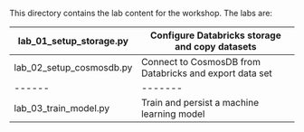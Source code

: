 This directory contains the lab content for the workshop. The labs are:


 lab_01_setup_storage.py | Configure Databricks storage and copy datasets
 ------ | -------
 lab_02_setup_cosmosdb.py | Connect to CosmosDB from Databricks and export data set
 ------ | -------
 lab_03_train_model.py | Train and persist a machine learning model 